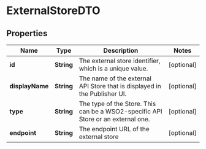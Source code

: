 
# ExternalStoreDTO

## Properties
Name | Type | Description | Notes
------------ | ------------- | ------------- | -------------
**id** | **String** | The external store identifier, which is a unique value.  |  [optional]
**displayName** | **String** | The name of the external API Store that is displayed in the Publisher UI.  |  [optional]
**type** | **String** | The type of the Store. This can be a WSO2-specific API Store or an external one.  |  [optional]
**endpoint** | **String** | The endpoint URL of the external store  |  [optional]



